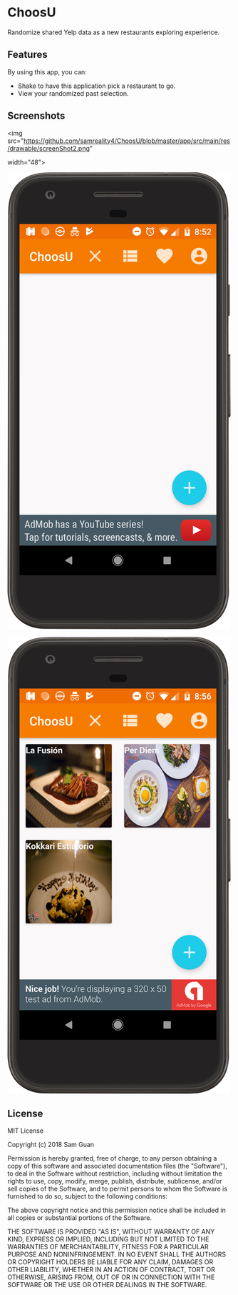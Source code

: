 # ChoosU
Randomize shared Yelp data as a new restaurants exploring experience.

## Features

By using this app, you can:
* Shake to have this application pick a restaurant to go.
* View your randomized past selection.

## Screenshots

<img src="https://github.com/samreality4/ChoosU/blob/master/app/src/main/res/drawable/screenShot2.png" 

width="48">

![screen](app/src/main/res/drawable/pixelScreen.png)

![screen](app/src/main/res/drawable/screenShot2.png)


## License

MIT License

Copyright (c) 2018 Sam Guan

Permission is hereby granted, free of charge, to any person obtaining a copy
of this software and associated documentation files (the "Software"), to deal
in the Software without restriction, including without limitation the rights
to use, copy, modify, merge, publish, distribute, sublicense, and/or sell
copies of the Software, and to permit persons to whom the Software is
furnished to do so, subject to the following conditions:

The above copyright notice and this permission notice shall be included in all
copies or substantial portions of the Software.

THE SOFTWARE IS PROVIDED "AS IS", WITHOUT WARRANTY OF ANY KIND, EXPRESS OR
IMPLIED, INCLUDING BUT NOT LIMITED TO THE WARRANTIES OF MERCHANTABILITY,
FITNESS FOR A PARTICULAR PURPOSE AND NONINFRINGEMENT. IN NO EVENT SHALL THE
AUTHORS OR COPYRIGHT HOLDERS BE LIABLE FOR ANY CLAIM, DAMAGES OR OTHER
LIABILITY, WHETHER IN AN ACTION OF CONTRACT, TORT OR OTHERWISE, ARISING FROM,
OUT OF OR IN CONNECTION WITH THE SOFTWARE OR THE USE OR OTHER DEALINGS IN THE
SOFTWARE.